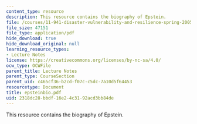 ```yaml
---
content_type: resource
description: This resource contains the biography of Epstein.
file: /courses/11-941-disaster-vulnerability-and-resilience-spring-2005/2318dc28bbdf16e24c3192acd3bb84de_epsteinbio.pdf
file_size: 47151
file_type: application/pdf
hide_download: true
hide_download_original: null
learning_resource_types:
- Lecture Notes
license: https://creativecommons.org/licenses/by-nc-sa/4.0/
ocw_type: OCWFile
parent_title: Lecture Notes
parent_type: CourseSection
parent_uid: c465cf36-b2cd-f07c-c5dc-7a10d5f64453
resourcetype: Document
title: epsteinbio.pdf
uid: 2318dc28-bbdf-16e2-4c31-92acd3bb84de
---
```

This resource contains the biography of Epstein.